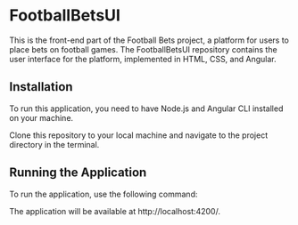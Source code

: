 # FootballBetsUI

This is the front-end part of the Football Bets project, a platform for users to place bets on football games. The FootballBetsUI repository contains the user interface for the platform, implemented in HTML, CSS, and Angular.

## Installation
To run this application, you need to have Node.js and Angular CLI installed on your machine.

Clone this repository to your local machine and navigate to the project directory in the terminal. 

## Running the Application
To run the application, use the following command:

The application will be available at http://localhost:4200/.
